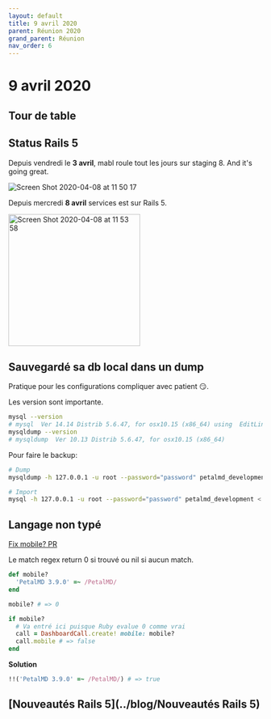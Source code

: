 ```yaml
---
layout: default
title: 9 avril 2020
parent: Réunion 2020
grand_parent: Réunion
nav_order: 6
---
```


# 9 avril 2020

## Tour de table

## Status Rails 5

Depuis vendredi le **3 avril**, mabl roule tout les jours sur staging 8. And it's going great.

![Screen Shot 2020-04-08 at 11 50 17](https://user-images.githubusercontent.com/7858787/78805501-7a751880-798f-11ea-8977-9467dbc1752e.png)

Depuis mercredi **8 avril** services est sur Rails 5.

<img width="261" alt="Screen Shot 2020-04-08 at 11 53 58" src="https://user-images.githubusercontent.com/7858787/78811663-30dcfb80-7998-11ea-9865-f785c7fac7de.png">

## Sauvegardé sa db local dans un dump

Pratique pour les configurations compliquer avec patient 😏.

Les version sont importante.
```bash
mysql --version
# mysql  Ver 14.14 Distrib 5.6.47, for osx10.15 (x86_64) using  EditLine wrapper
mysqldump --version
# mysqldump  Ver 10.13 Distrib 5.6.47, for osx10.15 (x86_64)
```

Pour faire le backup:
```bash
# Dump
mysqldump -h 127.0.0.1 -u root --password="password" petalmd_development > database.sql

# Import
mysql -h 127.0.0.1 -u root --password="password" petalmd_development < database.sql
```

## Langage non typé

[Fix mobile? PR](https://github.com/petalmd/petalmd.rails/pull/5392)

Le match regex return 0 si trouvé ou nil si aucun match.

```ruby
def mobile?
  'PetalMD 3.9.0' =~ /PetalMD/
end

mobile? # => 0

if mobile?
  # Va entré ici puisque Ruby evalue 0 comme vrai
  call = DashboardCall.create! mobile: mobile?
  call.mobile # => false
end
```

**Solution**

```ruby
!!('PetalMD 3.9.0' =~ /PetalMD/) # => true
```

## [Nouveautés Rails 5](../blog/Nouveautés Rails 5)


